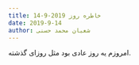 ```yaml
---
title: خاطره روز 2019-9-14
date: 2019-9-14
author: شعبان محمد حسنی
---
```


امروزم یه روز عادی بود مثل روزای گذشته.